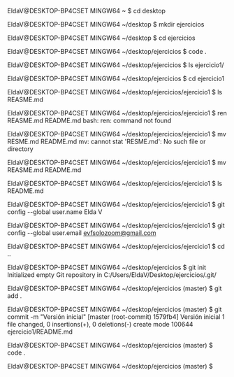 EldaV@DESKTOP-BP4CSET MINGW64 ~
$ cd desktop

EldaV@DESKTOP-BP4CSET MINGW64 ~/desktop
$ mkdir ejercicios

EldaV@DESKTOP-BP4CSET MINGW64 ~/desktop
$ cd ejercicios

EldaV@DESKTOP-BP4CSET MINGW64 ~/desktop/ejercicios
$ code .

EldaV@DESKTOP-BP4CSET MINGW64 ~/desktop/ejercicios
$ ls
ejercicio1/

EldaV@DESKTOP-BP4CSET MINGW64 ~/desktop/ejercicios
$ cd ejercicio1

EldaV@DESKTOP-BP4CSET MINGW64 ~/desktop/ejercicios/ejercicio1
$ ls
REASME.md

EldaV@DESKTOP-BP4CSET MINGW64 ~/desktop/ejercicios/ejercicio1
$ ren REASME.md README.md
bash: ren: command not found

EldaV@DESKTOP-BP4CSET MINGW64 ~/desktop/ejercicios/ejercicio1
$ mv RESME.md README.md
mv: cannot stat 'RESME.md': No such file or directory

EldaV@DESKTOP-BP4CSET MINGW64 ~/desktop/ejercicios/ejercicio1
$ mv REASME.md README.md

EldaV@DESKTOP-BP4CSET MINGW64 ~/desktop/ejercicios/ejercicio1
$ ls
README.md

EldaV@DESKTOP-BP4CSET MINGW64 ~/desktop/ejercicios/ejercicio1
$ git config --global user.name Elda V

EldaV@DESKTOP-BP4CSET MINGW64 ~/desktop/ejercicios/ejercicio1
$ git config --global user.email evfsolozoom@gmail.com

EldaV@DESKTOP-BP4CSET MINGW64 ~/desktop/ejercicios/ejercicio1
$ cd ..

EldaV@DESKTOP-BP4CSET MINGW64 ~/desktop/ejercicios
$ git init
Initialized empty Git repository in C:/Users/EldaV/Desktop/ejercicios/.git/

EldaV@DESKTOP-BP4CSET MINGW64 ~/desktop/ejercicios (master)
$ git add .

EldaV@DESKTOP-BP4CSET MINGW64 ~/desktop/ejercicios (master)
$ git commit -m "Versión inicial"
[master (root-commit) 1579fb4] Versión inicial
 1 file changed, 0 insertions(+), 0 deletions(-)
 create mode 100644 ejercicio1/README.md

EldaV@DESKTOP-BP4CSET MINGW64 ~/desktop/ejercicios (master)
$ code .

EldaV@DESKTOP-BP4CSET MINGW64 ~/desktop/ejercicios (master)
$
